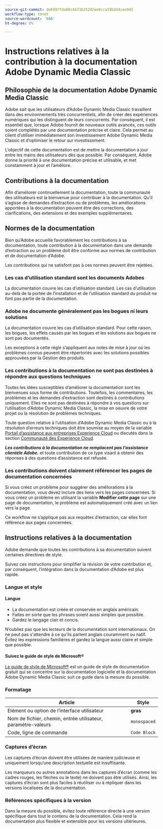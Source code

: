 ```yaml
---
source-git-commit: de6997fda88c4471625242ee9cca59b344cee945
workflow-type: tm+mt
source-wordcount: '666'
ht-degree: 0%

---
```

# Instructions relatives à la contribution à la documentation Adobe Dynamic Media Classic

## Philosophie de la documentation Adobe Dynamic Media Classic

Adobe sait que les utilisateurs d’Adobe Dynamic Media Classic travaillent dans des environnements très concurrentiels, afin de créer des expériences numériques qui les distinguent de leurs concurrents. Par conséquent, il est essentiel que, lorsque Adobe fournit de nouveaux outils avancés, ces outils soient complétés par une documentation précise et claire. Cela permet au client d’utiliser immédiatement son investissement Adobe Dynamic Media Classic et d’optimiser le retour sur investissement.

L’objectif de cette documentation est de mettre la documentation à jour entre les mains des utilisateurs dès que possible. Par conséquent, Adobe donne la priorité à une documentation précise et utilisable, et met constamment à jour et l’améliore.

## Contributions à la documentation

Afin d’améliorer continuellement la documentation, toute la communauté des utilisateurs est la bienvenue pour contribuer à la documentation. Qu’il s’agisse de demandes d’extraction ou de problèmes, les améliorations apportées à la documentation peuvent être des corrections, des clarifications, des extensions et des exemples supplémentaires.

## Normes de la documentation

Bien qu’Adobe accueille favorablement les contributions à sa documentation, toute contribution à la documentation dans une demande d’extraction ou un problème doit être conforme aux normes de contribution et de documentation d’Adobe.

Les contributions qui ne satisfont pas à ces normes peuvent être rejetées.

### Les cas d’utilisation standard sont les documents Adobes

La documentation couvre les cas d’utilisation standard. Les cas d’utilisation au-delà de la portée de l’installation et de l’utilisation standard du produit ne font pas partie de la documentation.

### Adobe ne documente généralement pas les bogues ni leurs solutions

La documentation couvre les cas d’utilisation standard. Pour cette raison, les bogues, les effets causés par les bogues et les solutions aux bogues ne sont pas documentés.

Les exceptions à cette règle s’appliquent aux notes de mise à jour où les problèmes connus peuvent être répertoriés avec les solutions possibles approuvées par la Gestion des produits.

### Les contributions à la documentation ne sont pas destinées à répondre aux questions techniques

Toutes les idées susceptibles d’améliorer la documentation sont les bienvenues sous forme de contributions. Toutefois, les commentaires, les problèmes et les demandes d’extraction sont destinés à *contributions* uniquement. Elles ne sont pas destinées à répondre à vos questions sur l’utilisation d’Adobe Dynamic Media Classic, la mise en oeuvre de votre projet ou la résolution de problèmes techniques.

Toute question relative à l’utilisation d’Adobe Dynamic Media Classic ou à la résolution d’erreurs techniques doit être soumise au moyen de la variable [Portail d’assistance aux entreprises Experience Cloud](https://experienceleague.adobe.com/fr?support-solution=General&amp;support-tab=home#support) ou discutés dans la section [Communauté des Experience Cloud](https://experienceleaguecommunities.adobe.com/t5/adobe-experience-manager/ct-p/adobe-experience-manager-community?profile.language=fr).

***Les contributions à la documentation ne remplacent pas l’assistance clientèle Adobe.*** et toute contribution de ce type visant à obtenir des réponses à des questions d’assistance est refusée.

### Les contributions doivent clairement référencer les pages de documentation concernées

Si vous créez un problème pour suggérer des améliorations à la documentation, vous devez inclure des liens vers les pages concernées. Si vous créez un problème en utilisant la variable **Modifier cette page** sur une page de documentation, le problème est automatiquement créé avec un lien vers la page.

Ce workflow ne s’applique pas aux requêtes d’extraction, car elles font référence aux pages concernées.

## Instructions relatives à la documentation

Adobe demande que toutes les contributions à sa documentation suivent certaines directives de style.

Suivez ces instructions pour simplifier la révision de votre contribution et, par conséquent, l’intégration dans la documentation d’Adobe est plus rapide.

### Langue et style

#### Langue

* La documentation est créée et conservée en anglais américain.
* Faites en sorte que les phrases soient aussi simples que possible.
* Gardez le langage clair et concis.

N’oubliez pas que les lecteurs de la documentation sont internationaux. On ne peut pas s&#39;attendre à ce qu&#39;ils parlent anglais couramment ou natif. Évitez les expressions familières et gardez la langue aussi claire et simple que possible.

#### Suivez le guide de style de Microsoft®

[Le guide de style de Microsoft®](https://learn.microsoft.com/en-us/style-guide/welcome/) est un guide de style de documentation gratuit qui se concentre sur la documentation logicielle et la documentation Adobe Dynamic Media Classic suit ce guide dans la mesure du possible.

### Formatage

| Article | Style |
|---|---|
| Elément ou option de l’interface utilisateur | **gras** |
| Nom de fichier, chemin, entrée utilisateur, paramètre-valeurs | `monospaced` |
| Code, ligne de commande | ```Code Block``` |

### Captures d’écran

Les captures d’écran doivent être utilisées de manière judicieuse et uniquement lorsqu’une description textuelle est insuffisante.

Les marqueurs ou autres annotations dans les captures d’écran (comme les cadres rouges, les flèches ou le texte) ne doivent pas être utilisés. Ainsi, les captures d’écran sont plus faciles à réutiliser ou à répliquer dans les versions localisées de la documentation.

### Références spécifiques à la version

Dans la mesure du possible, évitez toute référence directe à une version spécifique dans tout le contenu de la documentation. Cela rend la documentation plus flexible et extensible pour les versions ultérieures.
